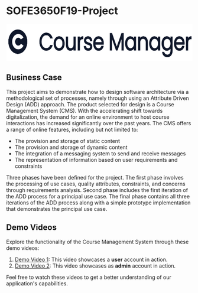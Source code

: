 # SOFE3650F19-Project


<p align="center">
  <img src="./code/assets/logo.png" alt="drawing" height="100"/>
</p>

## Business Case
This project aims to demonstrate how to design software architecture via a methodological set of processes, namely through using an Attribute Driven Design (ADD) approach. The product selected for design is a Course Management System (CMS). With the accelerating shift towards digitalization, the demand for an online environment to host course interactions has increased significantly over the past years. The CMS offers a range of online features, including but not limited to:

* The provision and storage of static content
* The provision and storage of dynamic content
* The integration of a messaging system to send and receive messages
* The representation of information based on user requirements and constraints

Three phases have been defined for the project. The first phase involves the processing of use cases, quality attributes, constraints, and concerns through requirements analysis. Second phase includes the first iteration of the ADD process for a principal use case. The final phase contains all three iterations of the ADD process along with a simple prototype implementation that demonstrates the principal use case.

## Demo Videos
Explore the functionality of the Course Management System through these demo videos:

1. [Demo Video 1](https://github.com/ahmaad-ansari/Course-Management-System/assets/88805493/43fa2417-ada3-4475-8163-f4ddaf41a05e): This video showcases a **user** account in action.
2. [Demo Video 2](https://github.com/ahmaad-ansari/Course-Management-System/assets/88805493/051c4583-0843-49dd-bc09-b000b535b5d6): This video showcases as **admin** account in action.

Feel free to watch these videos to get a better understanding of our application's capabilities.

